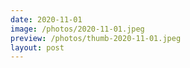 ```yaml
---
date: 2020-11-01
image: /photos/2020-11-01.jpeg
preview: /photos/thumb-2020-11-01.jpeg
layout: post
---
```



